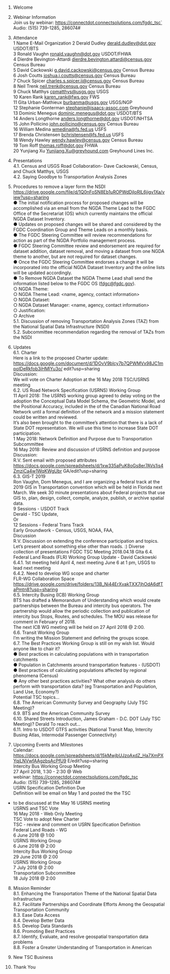 
1. Welcome   

2. Webinar Information   
Join us by webinar: https://connectdot.connectsolutions.com/fgdc_tsc`   
Audio: (515) 739-1285, 286074#   

3. Attendance   
1 Name E-Mail Organization
2 Derald Dudley derald.dudley@dot.gov USDOT/BTS   
3 Ronald Vaughn ronald.vaughn@dot.gov USDOT/FHWA   
4 Dierdre Bevington-Attardi dierdre.bevington.attardi@census.gov Census Bureau   
5 David Cackowski g.david.cackowski@census.gov Census Bureau   
6 Josh Coutts joshua.j.coutts@census.gov Census Bureau   
7 Chuck Spicer charles.s.spicer.ii@census.gov Census Bureau   
8 Neil Trenk neil.trenk@census.gov Census Bureau   
9 Chuck Matthys cpmatthys@usgs.gov USGS   
10 Karen Rank karen_rank@fws.gov FWS   
11 Gita Urban-Mathieux burbanma@usgs.gov USGS/NGP   
12 Stephanie Gonterman stephanie@isaacs-assoc.com Greyhound   
13 Dominic Menegus dominic.menegus@dot.gov USDOT/BTS   
14 Anders Longthorne anders.longthorne@dot.gov USDOT/NHTSA   
15 John Pollicino john.pollicino@census.gov Census Bureau   
16 William Medina wmedina@fs.fed.us USFS   
17 Brenda Christensen bchristensen@fs.fed.us USFS   
18 Wendy Hawley wendy.hawley@census.gov Census Bureau   
19 Tom Roff thomas.roff@dot.gov FHWA   
20 Yunjiang Xu Yunjiang.Xu@greyhound.com Greyhound Lines Inc.   

4. Presentations   
4.1. Census and USGS Road Collaboration- Dave Cackowski, Census, and Chuck Matthys,
USGS   
4.2. Saying Goodbye to Transportation Analysis Zones   

5. Procedures to remove a layer form the NSDI   
https://drive.google.com/file/d/1Q0nFoSN8Eb1uROPWdDjloRIL6jigv1Xa/view?usp=sharing   
● The initial notification process for proposed changes will be accomplished via an email
from the NGDA Theme Lead to the FGDC Office of the Secretariat (OS) which currently
maintains the official NGDA Dataset Inventory.   
● Updates on proposed changes will be shared and considered by the FGDC Coordination
Group and Theme Leads on a monthly basis.   
● The FGDC Steering Committee will review recommendations for action as part of the
NGDA Portfolio management process.   
● FGDC Steering Committee review and endorsement are required for dataset addition,
dataset removal, and moving a dataset from one NGDA theme to another, but are
not required for dataset changes.   
● Once the FGDC Steering Committee endorses a change it will be incorporated into the
official NGDA Dataset Inventory and the online lists will be updated accordingly.   
● To Remove NGDA Dataset the NGDA Theme Lead shall send the information listed
below to the FGDC OS (fdgc@fgdc.gov).   
○ NGDA Theme: <theme name>   
○ NGDA Theme Lead: <name, agency, contact information>   
○ NGDA Dataset: <dataset name>  
○ NGDA Dataset Manager: <name, agency, contact information>  
○ Justification: <rationale for removal>  
○ Archive <plan>  
5.1. Discussion of removing Transportation Analysis Zones (TAZ) from the National Spatial
Data Infrastructure (NSDI)   
5.2. Subcommittee recommendation regarding the removal of TAZs from the NSDI   
 
6. Updates   
6.1. Charter   
Here is a link to the proposed Charter update:   
https://docs.google.com/document/d/1DOvV9blcy7b7QPWMVx98JC1mpoIDeRkfob3iHMlYu3o/
edit?usp=sharing   
Discussion:     
We will vote on Charter Adoption at the 16 May 2018 TSC/USRNS meeting   
6.2. US Road Network Specification (USRNS) Working Group   
11 April 2018: The USRNS working group agreed to delay voting on the adoption the Conceptual
Data Model Schema, the Geometric Model, and the Positional Accuracy, included in the of the
Canadian National Road Network until a formal definition of the network and a mission
statement could be written and reviewed.   
It’s also been brought to the committee’s attention that there is a lack of State DOT
representation. We will use this time to increase State DOT participation.   
1 May 2018: Network Definition and Purpose due to Transportation Subcommittee   
16 May 2018: Review and discussion of USRNS definition and purpose   
Discussion:   
R.V. Sent email with proposed attributes  
https://docs.google.com/spreadsheets/d/1xw335aPuK8oGs8er7AVs1is4ZmziCa4w1WqKWgUbr
GA/edit?usp=sharing   
6.3. GIS-T 2019   
Ron Vaughn, Dom Menegus, and I are organizing a federal track at the 2019 GIS in
Transportation convention which will be held in Florida next March. We seek 30 minute
presentations about Federal projects that use GIS to, plan, design, collect, compile, analyze,
publish, or archive spatial data.   
9 Sessions - USDOT Track   
Derald - TSC Update,   
Or   
12 Sessions - Federal Trans Track   
Early Groundwork - Census, USGS, NOAA, FAA,   
Discussion   
R.V. Discussion on extending the conference participation and topics. Let’s present about
something else other than roads. :) Diverse collection of presentations
FGDC TSC Meeting 2018.04.18
GIta
6.4. Federal Land Roads (FLR) Working Group Update - David Cackowski   
6.4.1. 1st meeting held April 4, next meeting June 6 at 1 pm, USGS to lead next meeting   
6.4.2. Need to develop WG scope and charter  
FLR-WG Collaboration Space  
https://drive.google.com/drive/folders/13B_Ni44ErXvakTXX7jhOdA6dfTaPmtn8?usp=sharing  
6.5. Intercity Busing (ICB) Working Group  
BTS has drafted a Memorandum of Understanding which would create partnerships between
the Bureau and intercity bus operators. The partnership would allow the periodic collection and
publication of intercity bus Stops, Routes, and schedules. The MOU was release for comment in
February of 2018.   
The next ICB WG meeting will be held on 27 April 2018 @ 2:00.   
6.6. Transit Working Group   
I’m writing the Mission Statement and defining the groups scope.   
6.7. The Best Practices Working Group is still on my wish list. Would anyone like to chair it?   
● Best practices in calculating populations with in transportation catchments   
● Population in Catchments around transportation features - (USDOT)   
● Best practices of calculating populations affected by regional phenomena (Census)   
● Any other best practices activities? What other analysis do others perform with
transportation data? (eg Transportation and Population, Land Use, Economy?)   
Potential TSC topics...   
6.8. The American Community Survey and Geography (July TSC Meeting)?  
6.9. BTS and the American Community Survey  
6.10. Shared Streets Introduction, James Graham - D.C. DOT (July TSC Meeting)? Derald To
reach out...  
6.11. Intro to USDOT GTFS activities (National Transit Map, Intercity Busing Atlas, Intermodal
Passenger Connectivity)   
 
7. Upcoming Events and Milestones   
Calendar:  
https://docs.google.com/spreadsheets/d/15kMwjbUJzoAxdZ_Ha7XmPXYqjLNVwfAAgzbsAcPfU9
E/edit?usp=sharing   
Intercity Bus Working Group Meeting   
27 April 2018, 1:30 - 2:30 @ Web   
webinar: https://connectdot.connectsolutions.com/fgdc_tsc   
Audio: (515) 739-1285, 286074#   
USRN Specification Definition Due  
Definition will be email on May 1 and posted the the TSC  
- to be discussed at the May 16 USRNS meeting  
USRNS and TSC Vote  
16 May 2018 - Web Only Meeting  
TSC Vote to adopt New Charter  
TSC - review and comment on USRN Specification Definition  
Federal Land Roads - WG  
6 June 2018 @ 1:00  
USRNS Working Group  
6 June 2018 @ 2:00  
Intercity Bus Working Group  
29 June 2018 @ 2:00  
USRNS Working Group  
7 July 2018 @ 2:00  
Transportation Subcommittee  
18 July 2018 @ 2:00   

8. Mission Reminder  
8.1. Enhancing the Transportation Theme of the National Spatial Data Infrastructure   
8.2. Facilitate Partnerships and Coordinate Efforts Among the Geospatial Transportation Community   
8.3. Ease Data Access   
8.4. Develop Better Data  
8.5. Develop Data Standards  
8.6. Promoting Best Practices  
8.7. Identify, Evaluate, and resolve geospatial transportation data problems  
8.8. Foster a Greater Understanding of Transportation in American  

9. New TSC Business  

10. Thank You   
